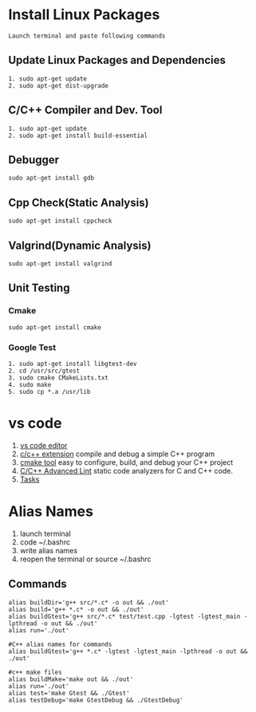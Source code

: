 # Install Linux Packages
    Launch terminal and paste following commands 
## Update Linux Packages and Dependencies 
    1. sudo apt-get update
    2. sudo apt-get dist-upgrade
## C/C++ Compiler and Dev. Tool
    1. sudo apt-get update
    2. sudo apt-get install build-essential
## Debugger
    sudo apt-get install gdb
## Cpp Check(Static Analysis)
    sudo apt-get install cppcheck
## Valgrind(Dynamic Analysis)
    sudo apt-get install valgrind
## Unit Testing
### Cmake 
    sudo apt-get install cmake
### Google Test
    1. sudo apt-get install libgtest-dev        
    2. cd /usr/src/gtest
    3. sudo cmake CMakeLists.txt
    4. sudo make
    5. sudo cp *.a /usr/lib

# vs code
1. [vs code editor](https://code.visualstudio.com/Download)
2. [c/c++ extension](https://code.visualstudio.com/docs/cpp/config-linux)
    compile and debug a simple C++ program
3. [cmake tool](https://code.visualstudio.com/docs/cpp/cmake-linux)
    easy to configure, build, and debug your C++ project
4. [C/C++ Advanced Lint](https://marketplace.visualstudio.com/items?itemName=jbenden.c-cpp-flylint)
    static code analyzers for C and C++ code.
4. [Tasks](https://code.visualstudio.com/docs/editor/tasks)

# Alias Names
1. launch terminal
2. code ~/.bashrc
3. write alias names
4. reopen the terminal or source ~/.bashrc
## Commands
    alias buildDir='g++ src/*.c* -o out && ./out'
    alias build='g++ *.c* -o out && ./out'
    alias buildGtest='g++ src/*.c* test/test.cpp -lgtest -lgtest_main -lpthread -o out && ./out'
    alias run='./out'

    #C++ alias names for commands
    alias buildGtest='g++ *.c* -lgtest -lgtest_main -lpthread -o out && ./out'
    
    #c++ make files 
    alias buildMake='make out && ./out'
    alias run='./out'
    alias test='make Gtest && ./Gtest'
    alias testDebug='make GtestDebug && ./GtestDebug'